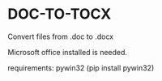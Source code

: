 # DOC-TO-TOCX
Convert files from .doc to .docx

Microsoft office installed is needed.

requirements:
pywin32 (pip install pywin32)
